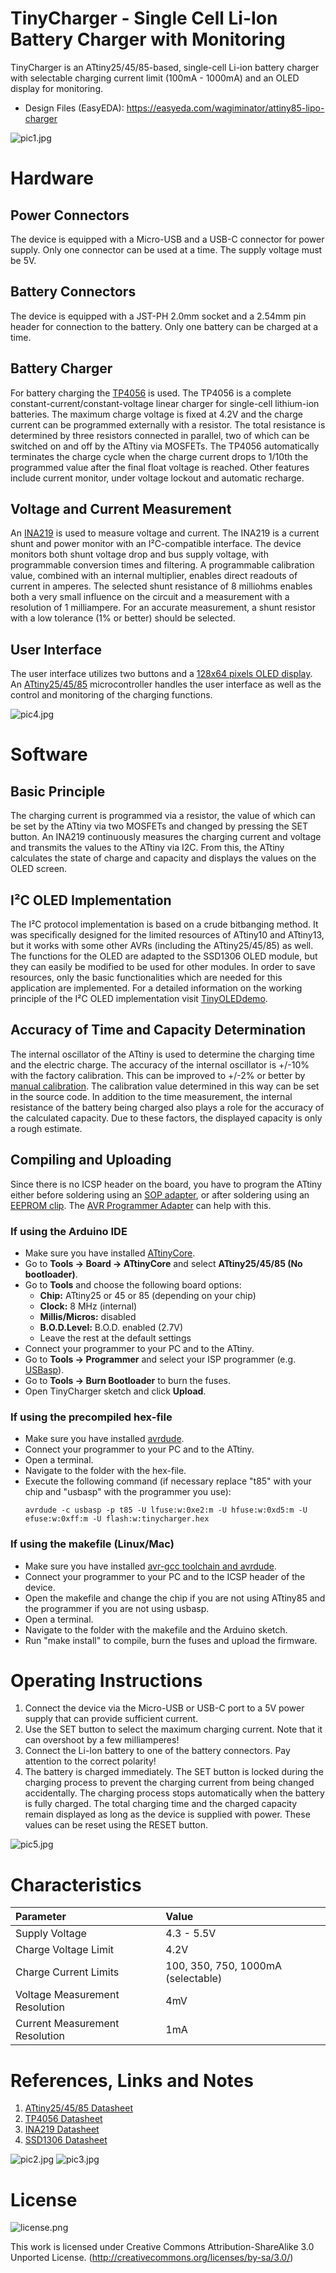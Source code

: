# TinyCharger - Single Cell Li-Ion Battery Charger with Monitoring
TinyCharger is an ATtiny25/45/85-based, single-cell Li-ion battery charger with selectable charging current limit (100mA - 1000mA) and an OLED display for monitoring.

- Design Files (EasyEDA): https://easyeda.com/wagiminator/attiny85-lipo-charger

![pic1.jpg](https://raw.githubusercontent.com/wagiminator/ATtiny85-TinyCharger/main/documentation/TinyCharger_pic1.jpg)

# Hardware
## Power Connectors
The device is equipped with a Micro-USB and a USB-C connector for power supply. Only one connector can be used at a time. The supply voltage must be 5V.

## Battery Connectors
The device is equipped with a JST-PH 2.0mm socket and a 2.54mm pin header for connection to the battery. Only one battery can be charged at a time.

## Battery Charger
For battery charging the [TP4056](https://datasheet.lcsc.com/szlcsc/1904031009_TPOWER-TP4056_C382139.pdf) is used. The TP4056 is a complete constant-current/constant-voltage linear charger for single-cell lithium-ion batteries. The maximum charge voltage is fixed at 4.2V and the charge current can be programmed externally with a resistor. The total resistance is determined by three resistors connected in parallel, two of which can be switched on and off by the ATtiny via MOSFETs. The TP4056 automatically terminates the charge cycle when the charge current drops to 1/10th the programmed value after the final float voltage is reached. Other features include current monitor, under voltage lockout and automatic recharge.

## Voltage and Current Measurement
An [INA219](https://www.ti.com/lit/ds/symlink/ina219.pdf) is used to measure voltage and current. The INA219 is a current shunt and power monitor with an I²C-compatible interface. The device monitors both shunt voltage drop and bus supply voltage, with programmable conversion times and filtering. A programmable calibration value, combined with an internal multiplier, enables direct readouts of current in amperes. The selected shunt resistance of 8 milliohms enables both a very small influence on the circuit and a measurement with a resolution of 1 milliampere. For an accurate measurement, a shunt resistor with a low tolerance (1% or better) should be selected.

## User Interface
The user interface utilizes two buttons and a [128x64 pixels OLED display](http://aliexpress.com/wholesale?SearchText=128+64+0.96+oled+new+4pin). An [ATtiny25/45/85](https://ww1.microchip.com/downloads/en/DeviceDoc/Atmel-2586-AVR-8-bit-Microcontroller-ATtiny25-ATtiny45-ATtiny85_Datasheet.pdf) microcontroller handles the user interface as well as the control and monitoring of the charging functions.

![pic4.jpg](https://raw.githubusercontent.com/wagiminator/ATtiny85-TinyCharger/main/documentation/TinyCharger_pic4.jpg)

# Software
## Basic Principle
The charging current is programmed via a resistor, the value of which can be set by the ATtiny via two MOSFETs and changed by pressing the SET button. An INA219 continuously measures the charging current and voltage and transmits the values to the ATtiny via I2C. From this, the ATtiny calculates the state of charge and capacity and displays the values on the OLED screen.

## I²C OLED Implementation
The I²C protocol implementation is based on a crude bitbanging method. It was specifically designed for the limited resources of ATtiny10 and ATtiny13, but it works with some other AVRs (including the ATtiny25/45/85) as well. The functions for the OLED are adapted to the SSD1306 OLED module, but they can easily be modified to be used for other modules. In order to save resources, only the basic functionalities which are needed for this application are implemented. For a detailed information on the working principle of the I²C OLED implementation visit [TinyOLEDdemo](https://github.com/wagiminator/attiny13-tinyoleddemo).

## Accuracy of Time and Capacity Determination
The internal oscillator of the ATtiny is used to determine the charging time and the electric charge. The accuracy of the internal oscillator is +/-10% with the factory calibration. This can be improved to +/-2% or better by [manual calibration](https://github.com/wagiminator/ATtiny84-TinyCalibrator). The calibration value determined in this way can be set in the source code. In addition to the time measurement, the internal resistance of the battery being charged also plays a role for the accuracy of the calculated capacity. Due to these factors, the displayed capacity is only a rough estimate.

## Compiling and Uploading
Since there is no ICSP header on the board, you have to program the ATtiny either before soldering using an [SOP adapter](https://aliexpress.com/wholesale?SearchText=sop-8+150mil+adapter), or after soldering using an [EEPROM clip](https://aliexpress.com/wholesale?SearchText=sop8+eeprom+programming+clip). The [AVR Programmer Adapter](https://github.com/wagiminator/AVR-Programmer/tree/master/AVR_Programmer_Adapter) can help with this.

### If using the Arduino IDE
- Make sure you have installed [ATtinyCore](https://github.com/SpenceKonde/ATTinyCore).
- Go to **Tools -> Board -> ATtinyCore** and select **ATtiny25/45/85 (No bootloader)**.
- Go to **Tools** and choose the following board options:
  - **Chip:**           ATtiny25 or 45 or 85 (depending on your chip)
  - **Clock:**          8 MHz (internal)
  - **Millis/Micros:**  disabled
  - **B.O.D.Level:**    B.O.D. enabled (2.7V)
  - Leave the rest at the default settings
- Connect your programmer to your PC and to the ATtiny.
- Go to **Tools -> Programmer** and select your ISP programmer (e.g. [USBasp](https://aliexpress.com/wholesale?SearchText=usbasp)).
- Go to **Tools -> Burn Bootloader** to burn the fuses.
- Open TinyCharger sketch and click **Upload**.

### If using the precompiled hex-file
- Make sure you have installed [avrdude](https://learn.adafruit.com/usbtinyisp/avrdude).
- Connect your programmer to your PC and to the ATtiny.
- Open a terminal.
- Navigate to the folder with the hex-file.
- Execute the following command (if necessary replace "t85" with your chip and "usbasp" with the programmer you use):
  ```
  avrdude -c usbasp -p t85 -U lfuse:w:0xe2:m -U hfuse:w:0xd5:m -U efuse:w:0xff:m -U flash:w:tinycharger.hex
  ```

### If using the makefile (Linux/Mac)
- Make sure you have installed [avr-gcc toolchain and avrdude](http://maxembedded.com/2015/06/setting-up-avr-gcc-toolchain-on-linux-and-mac-os-x/).
- Connect your programmer to your PC and to the ICSP header of the device.
- Open the makefile and change the chip if you are not using ATtiny85 and the programmer if you are not using usbasp.
- Open a terminal.
- Navigate to the folder with the makefile and the Arduino sketch.
- Run "make install" to compile, burn the fuses and upload the firmware.

# Operating Instructions
1. Connect the device via the Micro-USB or USB-C port to a 5V power supply that can provide sufficient current.
2. Use the SET button to select the maximum charging current. Note that it can overshoot by a few milliamperes!
3. Connect the Li-Ion battery to one of the battery connectors. Pay attention to the correct polarity!
4. The battery is charged immediately. The SET button is locked during the charging process to prevent the charging current from being changed accidentally. The charging process stops automatically when the battery is fully charged. The total charging time and the charged capacity remain displayed as long as the device is supplied with power. These values can be reset using the RESET button.

![pic5.jpg](https://raw.githubusercontent.com/wagiminator/ATtiny85-TinyCharger/main/documentation/TinyCharger_pic5.jpg)

# Characteristics
|Parameter|Value|
|:-|:-|
|Supply Voltage|4.3 - 5.5V|
|Charge Voltage Limit|4.2V|
|Charge Current Limits|100, 350, 750, 1000mA (selectable)|
|Voltage Measurement Resolution|4mV|
|Current Measurement Resolution|1mA|

# References, Links and Notes
1. [ATtiny25/45/85 Datasheet](https://ww1.microchip.com/downloads/en/DeviceDoc/Atmel-2586-AVR-8-bit-Microcontroller-ATtiny25-ATtiny45-ATtiny85_Datasheet.pdf)
2. [TP4056 Datasheet](https://datasheet.lcsc.com/szlcsc/1904031009_TPOWER-TP4056_C382139.pdf)
3. [INA219 Datasheet](https://www.ti.com/lit/ds/symlink/ina219.pdf)
4. [SSD1306 Datasheet](https://cdn-shop.adafruit.com/datasheets/SSD1306.pdf)

![pic2.jpg](https://raw.githubusercontent.com/wagiminator/ATtiny85-TinyCharger/main/documentation/TinyCharger_pic2.jpg)
![pic3.jpg](https://raw.githubusercontent.com/wagiminator/ATtiny85-TinyCharger/main/documentation/TinyCharger_pic3.jpg)

# License
![license.png](https://i.creativecommons.org/l/by-sa/3.0/88x31.png)

This work is licensed under Creative Commons Attribution-ShareAlike 3.0 Unported License. 
(http://creativecommons.org/licenses/by-sa/3.0/)
